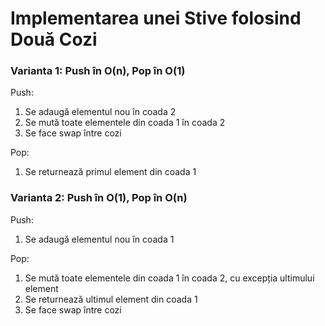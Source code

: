 # Implementarea unei Stive folosind Două Cozi

### Varianta 1: Push în O(n), Pop în O(1)
Push:
1. Se adaugă elementul nou în coada 2
2. Se mută toate elementele din coada 1 în coada 2
3. Se face swap între cozi

Pop:
1. Se returnează primul element din coada 1

### Varianta 2: Push în O(1), Pop în O(n)
Push:
1. Se adaugă elementul nou în coada 1

Pop:
1. Se mută toate elementele din coada 1 în coada 2, cu excepția ultimului element
2. Se returnează ultimul element din coada 1
3. Se face swap între cozi